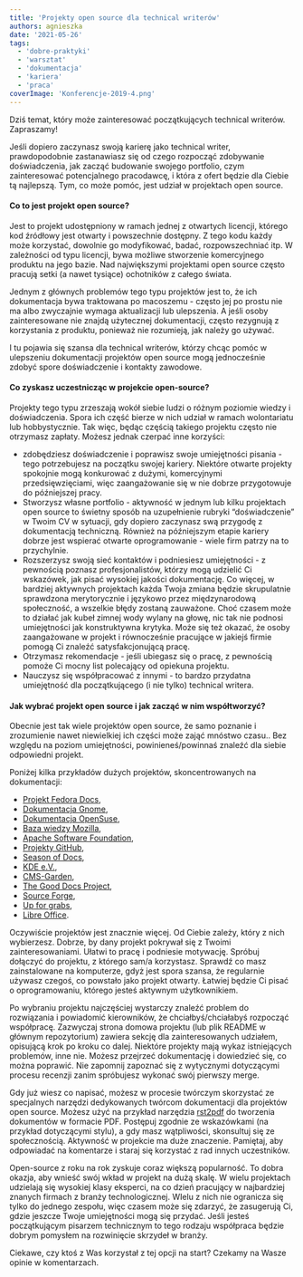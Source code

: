 ```yaml
---
title: 'Projekty open source dla technical writerów'
authors: agnieszka
date: '2021-05-26'
tags:
  - 'dobre-praktyki'
  - 'warsztat'
  - 'dokumentacja'
  - 'kariera'
  - 'praca'
coverImage: 'Konferencje-2019-4.png'
---
```


Dziś temat, który może zainteresować początkujących technical writerów.
Zapraszamy!

<!--truncate-->

Jeśli dopiero zaczynasz swoją karierę jako technical writer, prawdopodobnie
zastanawiasz się od czego rozpocząć zdobywanie doświadczenia, jak zacząć
budowanie swojego portfolio, czym zainteresować potencjalnego pracodawcę, i
która z ofert będzie dla Ciebie tą najlepszą. Tym, co może pomóc, jest udział w
projektach open source.

#### Co to jest projekt open source?

Jest to projekt udostępniony w ramach jednej z otwartych licencji, którego kod
źródłowy jest otwarty i powszechnie dostępny. Z tego kodu każdy może korzystać,
dowolnie go modyfikować, badać, rozpowszechniać itp. W zależności od typu
licencji, bywa możliwe stworzenie komercyjnego produktu na jego bazie. Nad
największymi projektami open source często pracują setki (a nawet tysiące)
ochotników z całego świata.

Jednym z głównych problemów tego typu projektów jest to, że ich dokumentacja
bywa traktowana po macoszemu - często jej po prostu nie ma albo zwyczajnie
wymaga aktualizacji lub ulepszenia. A jeśli osoby zainteresowane nie znajdą
użytecznej dokumentacji, często rezygnują z korzystania z produktu, ponieważ nie
rozumieją, jak należy go używać.

I tu pojawia się szansa dla technical writerów, którzy chcąc pomóc w ulepszeniu
dokumentacji projektów open source mogą jednocześnie zdobyć spore doświadczenie
i kontakty zawodowe.

#### Co zyskasz uczestnicząc w projekcie open-source?

Projekty tego typu zrzeszają wokół siebie ludzi o różnym poziomie wiedzy i
doświadczenia. Spora ich część bierze w nich udział w ramach wolontariatu lub
hobbystycznie. Tak więc, będąc częścią takiego projektu często nie otrzymasz
zapłaty. Możesz jednak czerpać inne korzyści:

- zdobędziesz doświadczenie i poprawisz swoje umiejętności pisania - tego
  potrzebujesz na początku swojej kariery. Niektóre otwarte projekty spokojnie
  mogą konkurować z dużymi, komercyjnymi przedsięwzięciami, więc zaangażowanie
  się w nie dobrze przygotowuje do późniejszej pracy.
- Stworzysz własne portfolio - aktywność w jednym lub kilku projektach open
  source to świetny sposób na uzupełnienie rubryki “doświadczenie” w Twoim CV w
  sytuacji, gdy dopiero zaczynasz swą przygodę z dokumentacją techniczną.
  Również na późniejszym etapie kariery dobrze jest wspierać otwarte
  oprogramowanie - wiele firm patrzy na to przychylnie.
- Rozszerzysz swoją sieć kontaktów i podniesiesz umiejętności - z pewnością
  poznasz profesjonalistów, którzy mogą udzielić Ci wskazówek, jak pisać
  wysokiej jakości dokumentację. Co więcej, w bardziej aktywnych projektach
  każda Twoja zmiana będzie skrupulatnie sprawdzona merytorycznie i językowo
  przez międzynarodową społeczność, a wszelkie błędy zostaną zauważone. Choć
  czasem może to działać jak kubeł zimnej wody wylany na głowę, nic tak nie
  podnosi umiejętności jak konstruktywna krytyka. Może się też okazać, że osoby
  zaangażowane w projekt i równocześnie pracujące w jakiejś firmie pomogą Ci
  znaleźć satysfakcjonującą pracę.
- Otrzymasz rekomendacje - jeśli ubiegasz się o pracę, z pewnością pomoże Ci
  mocny list polecający od opiekuna projektu.
- Nauczysz się współpracować z innymi - to bardzo przydatna umiejętność dla
  początkującego (i nie tylko) technical writera.

#### Jak wybrać projekt open source i jak zacząć w nim współtworzyć?

Obecnie jest tak wiele projektów open source, że samo poznanie i zrozumienie
nawet niewielkiej ich części może zająć mnóstwo czasu.. Bez względu na poziom
umiejętności, powinieneś/powinnaś znaleźć dla siebie odpowiedni projekt.

Poniżej kilka przykładów dużych projektów, skoncentrowanych na dokumentacji:

- [Projekt Fedora Docs](https://fedoraproject.org/wiki/Docs_Project?rd=DocsProject),
- [Dokumentacja Gnome](https://wiki.gnome.org/DocumentationProject/Contributing),
- [Dokumentacja OpenSuse](https://en.opensuse.org/Main_Page),
- [Baza wiedzy Mozilla](https://support.mozilla.org/en-US/kb/improve-knowledge-base),
- [Apache Software Foundation](https://www.apache.org/index.html#projects-list),
- [Projekty GitHub](https://docs.github.com/en/github/getting-started-with-github/finding-ways-to-contribute-to-open-source-on-github),
- [Season of Docs](https://developers.google.com/season-of-docs),
- [KDE e.V.](https://ev.kde.org/),
- [CMS-Garden](https://www.cms-garden.org/en),
- [The Good Docs Project](https://thegooddocsproject.dev/),
- [Source Forge](https://sourceforge.net/p/forge/helpwanted/documenters/),
- [Up for grabs](https://up-for-grabs.net/#/filters?tags=documentation),
- [Libre Office](https://www.libreoffice.org/community/docs-team/).

Oczywiście projektów jest znacznie więcej. Od Ciebie zależy, który z nich
wybierzesz. Dobrze, by dany projekt pokrywał się z Twoimi zainteresowaniami.
Ułatwi to pracę i podniesie motywację. Spróbuj dołączyć do projektu, z którego
sam/a korzystasz. Sprawdź co masz zainstalowane na komputerze, gdyż jest spora
szansa, że regularnie używasz czegoś, co powstało jako projekt otwarty. Łatwiej
będzie Ci pisać o oprogramowaniu, którego jesteś aktywnym użytkownikiem.

Po wybraniu projektu najczęściej wystarczy znaleźć problem do rozwiązania i
powiadomić kierowników, że chciałbyś/chciałabyś rozpocząć współpracę. Zazwyczaj
strona domowa projektu (lub plik README w głównym repozytorium) zawiera sekcję
dla zainteresowanych udziałem, opisującą krok po kroku co dalej. Niektóre
projekty mają wykaz istniejących problemów, inne nie. Możesz przejrzeć
dokumentację i dowiedzieć się, co można poprawić. Nie zapomnij zapoznać się z
wytycznymi dotyczącymi procesu recenzji zanim spróbujesz wykonać swój pierwszy
merge.

Gdy już wiesz co napisać, możesz w procesie twórczym skorzystać ze specjalnych
narzędzi dedykowanych twórcom dokumentacji dla projektów open source. Możesz
użyć na przykład narzędzia [rst2pdf](https://rst2pdf.org/) do tworzenia
dokumentów w formacie PDF. Postępuj zgodnie ze wskazówkami (na przykład
dotyczącymi stylu), a gdy masz wątpliwości, skonsultuj się ze społecznością.
Aktywność w projekcie ma duże znaczenie. Pamiętaj, aby odpowiadać na komentarze
i staraj się korzystać z rad innych uczestników.

Open-source z roku na rok zyskuje coraz większą popularność. To dobra okazja,
aby wnieść swój wkład w projekt na dużą skalę. W wielu projektach udzielają się
wysokiej klasy eksperci, na co dzień pracujący w najbardziej znanych firmach z
branży technologicznej. WIelu z nich nie ogranicza się tylko do jednego zespołu,
więc czasem może się zdarzyć, że zasugerują Ci, gdzie jeszcze Twoje umiejętności
mogą się przydać. Jeśli jesteś początkującym pisarzem technicznym to tego
rodzaju współpraca będzie dobrym pomysłem na rozwinięcie skrzydeł w branży.

Ciekawe, czy ktoś z Was korzystał z tej opcji na start? Czekamy na Wasze opinie
w komentarzach.
